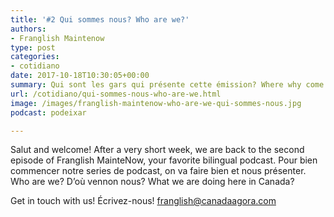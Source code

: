 ```yaml
---
title: '#2 Qui sommes nous? Who are we?'
authors:
- Franglish Maintenow
type: post
categories:
- cotidiano
date: 2017-10-18T10:30:05+00:00
summary: Qui sont les gars qui présente cette émission? Where why come from? Qui font ils ici? And why they had such a complicated idea?
url: /cotidiano/qui-sommes-nous-who-are-we.html
image: /images/franglish-maintenow-who-are-we-qui-sommes-nous.jpg
podcast: podeixar

---
```

Salut and welcome! After a very short week, we are back to the second episode of Franglish MainteNow, your favorite bilingual podcast. Pour bien commencer notre series de podcast, on va faire bien et nous présenter. Who are we? D&#8217;où vennon nous? What we are doing here in Canada?

Get in touch with us! Écrivez-nous! franglish@canadaagora.com